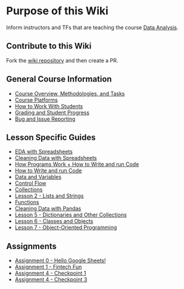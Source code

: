 # Purpose of this Wiki

Inform instructors and TFs that are teaching the course [Data Analysis](https://github.com/LaunchCodeEducation/data-analysis).

## Contribute to this Wiki

Fork the [wiki repository](https://github.com/LaunchCodeEducation/data-analysis-wiki) and then create a PR.

## General Course Information

* [Course Overview, Methodologies, and Tasks](https://github.com/LaunchCodeEducation/data-analysis/wiki/Course-Overview-and-Structure)
* [Course Platforms](https://github.com/LaunchCodeEducation/data-analysis/wiki/Course-Platforms)
* [How to Work With Students](https://github.com/LaunchCodeEducation/data-analysis/wiki/Working-With-Students)
* [Grading and Student Progress](https://github.com/LaunchCodeEducation/data-analysis/wiki/Grading-and-Student-Progress)
* [Bug and Issue Reporting](https://github.com/LaunchCodeEducation/data-analysis/wiki/Course-Overview-and-Structure#Bug-and-Issue-Reporting)

## Lesson Specific Guides

* [EDA with Spreadsheets](https://github.com/LaunchCodeEducation/data-analysis-curriculum/wiki/EDA-Spreadsheets)
* [Cleaning Data with Spreadsheets](https://github.com/LaunchCodeEducation/data-analysis-curriculum/wiki/Cleaning-Spreadsheets)
* [How Programs Work + How to Write and run Code](https://github.com/LaunchCodeEducation/data-analysis-curriculum/wiki/How-Programs-Work)
* [How to Write and run Code](https://github.com/LaunchCodeEducation/data-analysis-curriculum/wiki/How-to-Write-Code)
* [Data and Variables](https://github.com/LaunchCodeEducation/data-analysis-curriculum/wiki/Data-and-Variables)
* [Control Flow](https://github.com/LaunchCodeEducation/data-analysis-curriculum/wiki/Control-Flow)
* [Collections](https://github.com/LaunchCodeEducation/data-analysis-curriculum/wiki/Collections)
* [Lesson 2 - Lists and Strings](https://github.com/LaunchCodeEducation/data-analysis/wiki/Lesson-2-(Lists-&-Strings))
* [Functions](https://github.com/LaunchCodeEducation/data-analysis-curriculum/wiki/Functions)
* [Cleaning Data with Pandas](https://github.com/LaunchCodeEducation/data-analysis-curriculum/wiki/Cleaning-Pandas)
* [Lesson 5 - Dictionaries and Other Collections](https://github.com/LaunchCodeEducation/data-analysis/wiki/Lesson-5-(Dictionaries))
*  [Lesson 6 - Classes and Objects](https://github.com/LaunchCodeEducation/data-analysis/wiki/Lesson-6-(Classes-&-Objects))
* [Lesson 7 - Object-Oriented Programming](https://github.com/LaunchCodeEducation/data-analysis/wiki/Lesson-7-(OOP))

## Assignments

* [Assignment 0 - Hello Google Sheets!](https://github.com/LaunchCodeEducation/data-analysis-curriculum/wiki/assignment0)
* [Assignment 1 - Fintech Fun](https://github.com/LaunchCodeEducation/data-analysis-curriculum/wiki/Assignment-1-Fintech-Fun)
* [Assignment 4 - Checkpoint 1](https://github.com/LaunchCodeEducation/data-analysis-curriculum/wiki/Assignment-4-Checkpoint-1)
* [Assignment 4 - Checkpoint 3](https://github.com/LaunchCodeEducation/data-analysis-curriculum/wiki/Assignment-4-Checkpoint-3)

